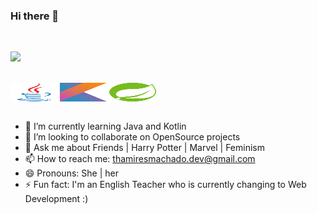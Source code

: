 ### Hi there 👋

</br>

<div> 
  
  <a href="https://www.linkedin.com/in/thamires-machado-a3a759164/" target="_blank"><img src="https://img.shields.io/badge/-LinkedIn-%230077B5?style=for-the-badge&logo=linkedin&logoColor=white" target="_blank"></a> 

</div>

<div style="display: inline_block"><br>
  <img align="center" alt="Java" height="30" width="75" src="https://raw.githubusercontent.com/devicons/devicon/master/icons/java/java-original.svg">
  <img align="center" alt="Kotlin" height="30" width="75" src="https://raw.githubusercontent.com/devicons/devicon/master/icons/kotlin/kotlin-original.svg">
  <img align="center" alt="Kotlin" height="30" width="75" src="https://raw.githubusercontent.com/devicons/devicon/master/icons/spring/spring-original.svg">
  </div>

</br>


- 🌱 I’m currently learning Java and Kotlin
- 👯 I’m looking to collaborate on OpenSource projects
- 💬 Ask me about Friends | Harry Potter | Marvel | Feminism
- 📫 How to reach me: thamiresmachado.dev@gmail.com
- 😄 Pronouns: She | her
- ⚡ Fun fact: I'm an English Teacher who is currently changing to Web Development :) 

